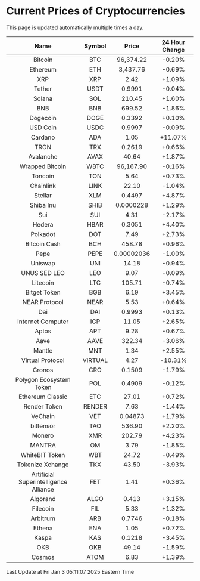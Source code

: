 # Current Prices of Cryptocurrencies
This page is updated automatically multiple times a day.

| Name | Symbol | Price | 24 Hour Change |
| :---: |:---:| :---: | :---: |
| Bitcoin | BTC | 96,374.22 | -0.20% |
| Ethereum | ETH | 3,437.76 | -0.69% |
| XRP | XRP | 2.42 | +1.09% |
| Tether | USDT | 0.9991 | -0.04% |
| Solana | SOL | 210.45 | +1.60% |
| BNB | BNB | 699.52 | -1.86% |
| Dogecoin | DOGE | 0.3392 | +0.10% |
| USD Coin | USDC | 0.9997 | -0.09% |
| Cardano | ADA | 1.05 | +11.07% |
| TRON | TRX | 0.2619 | +0.66% |
| Avalanche | AVAX | 40.64 | +1.87% |
| Wrapped Bitcoin | WBTC | 96,167.90 | -0.16% |
| Toncoin | TON | 5.64 | -0.73% |
| Chainlink | LINK | 22.10 | -1.04% |
| Stellar | XLM | 0.4497 | +4.87% |
| Shiba Inu | SHIB | 0.0000228 | +1.29% |
| Sui | SUI | 4.31 | -2.17% |
| Hedera | HBAR | 0.3051 | +4.40% |
| Polkadot | DOT | 7.49 | +2.73% |
| Bitcoin Cash | BCH | 458.78 | -0.96% |
| Pepe | PEPE | 0.00002036 | -1.00% |
| Uniswap | UNI | 14.18 | -0.94% |
| UNUS SED LEO | LEO | 9.07 | -0.09% |
| Litecoin | LTC | 105.71 | -0.74% |
| Bitget Token | BGB | 6.19 | +3.45% |
| NEAR Protocol | NEAR | 5.53 | +0.64% |
| Dai | DAI | 0.9993 | -0.13% |
| Internet Computer | ICP | 11.05 | +2.65% |
| Aptos | APT | 9.28 | -0.67% |
| Aave | AAVE | 322.34 | -3.06% |
| Mantle | MNT | 1.34 | +2.55% |
| Virtual Protocol | VIRTUAL | 4.27 | -10.31% |
| Cronos | CRO | 0.1509 | -1.79% |
| Polygon Ecosystem Token | POL | 0.4909 | -0.12% |
| Ethereum Classic | ETC | 27.01 | +0.72% |
| Render Token | RENDER | 7.63 | -1.44% |
| VeChain | VET | 0.04873 | +1.79% |
| bittensor | TAO | 536.90 | +2.20% |
| Monero | XMR | 202.79 | +4.23% |
| MANTRA | OM | 3.79 | -1.85% |
| WhiteBIT Token | WBT | 24.72 | -0.49% |
| Tokenize Xchange | TKX | 43.50 | -3.93% |
| Artificial Superintelligence Alliance | FET | 1.41 | +0.36% |
| Algorand | ALGO | 0.413 | +3.15% |
| Filecoin | FIL | 5.33 | +1.32% |
| Arbitrum | ARB | 0.7746 | -0.18% |
| Ethena | ENA | 1.05 | +0.72% |
| Kaspa | KAS | 0.1218 | -3.45% |
| OKB | OKB | 49.14 | -1.59% |
| Cosmos | ATOM | 6.83 | +1.39% |

Last Update at Fri Jan  3 05:11:07 2025 Eastern Time